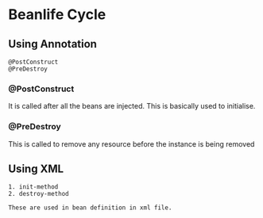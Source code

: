 # Beanlife Cycle

## Using Annotation

    @PostConstruct
    @PreDestroy

### @PostConstruct 

It is called after all the beans are injected. This is basically used
to initialise.

### @PreDestroy

This is called to remove any resource before the instance is being removed

## Using XML

    1. init-method
    2. destroy-method
    
    These are used in bean definition in xml file.
    
